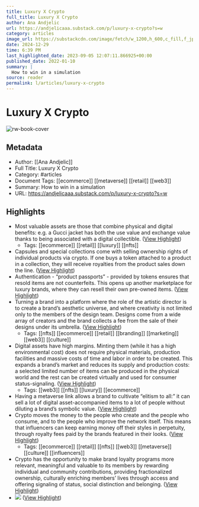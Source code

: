 ```yaml
---
title: Luxury X Crypto
full_title: Luxury X Crypto
author: Ana Andjelic
url: https://andjelicaaa.substack.com/p/luxury-x-crypto?s=w
category: articles
image_url: https://substackcdn.com/image/fetch/w_1200,h_600,c_fill,f_jpg,q_auto:good,fl_progressive:steep,g_auto/https%3A%2F%2Fbucketeer-e05bbc84-baa3-437e-9518-adb32be77984.s3.amazonaws.com%2Fpublic%2Fimages%2Ffe6f906c-b167-43d3-a22c-dc187d834951_766x1028.jpeg
date: 2024-12-29
time: 6:39 PM
last_highlighted_date: 2023-09-05 12:07:11.866925+00:00
published_date: 2022-01-10
summary: |
  How to win in a simulation
source: reader
permalink: l/articles/luxury-x-crypto
---
```

# Luxury X Crypto

![rw-book-cover](https://substackcdn.com/image/fetch/w_1200,h_600,c_fill,f_jpg,q_auto:good,fl_progressive:steep,g_auto/https%3A%2F%2Fbucketeer-e05bbc84-baa3-437e-9518-adb32be77984.s3.amazonaws.com%2Fpublic%2Fimages%2Ffe6f906c-b167-43d3-a22c-dc187d834951_766x1028.jpeg)

## Metadata
- Author: [[Ana Andjelic]]
- Full Title: Luxury X Crypto
- Category: #articles
- Document Tags: [[ecommerce]] [[metaverse]] [[retail]] [[web3]] 
- Summary: How to win in a simulation
- URL: https://andjelicaaa.substack.com/p/luxury-x-crypto?s=w

## Highlights
- Most valuable assets are those that combine physical and digital benefits: e.g. a Gucci jacket has both the use value and exchange value thanks to being associated with a digital collectible. ([View Highlight](https://read.readwise.io/read/01h9jkhc568jsy39wt8pmcydke))
    - Tags: [[ecommerce]] [[retail]] [[luxury]] [[nfts]] 
- Capsules and special collections come with selling ownership rights of individual products via crypto. If one buys a token attached to a product in a collection, they will receive royalties from the product sales down the line. ([View Highlight](https://read.readwise.io/read/01h9jkjdhqqzt0tb04zvb0rv17))
- Authentication - “product passports” - provided by tokens ensures that resold items are not counterfeits. This opens up another marketplace for luxury brands, where they can resell their own pre-owned items. ([View Highlight](https://read.readwise.io/read/01h9jkm7c0ja7yebsa44cd8b2v))
- Turning a brand into a platform where the role of the artistic director is to create a brand’s aesthetic universe, and where creativity is not limited only to the members of the design team. Designs come from a wide array of creators and the brand collects a fee from the sale of their designs under its umbrella. ([View Highlight](https://read.readwise.io/read/01h9jknahxxe3vr0cx860yxfjb))
    - Tags: [[nfts]] [[ecommerce]] [[retail]] [[branding]] [[marketing]] [[web3]] [[culture]] 
- Digital assets have high margins. Minting them (while it has a high environmental cost) does not require physical materials, production facilities and massive costs of time and labor in order to be created. This expands a brand’s market and reduces its supply and production costs: a selected limited number of items can be produced in the physical world and the rest can be created virtually and used for consumer status-signaling. ([View Highlight](https://read.readwise.io/read/01h9jknr2ynkz69jhtfd22z4wx))
    - Tags: [[web3]] [[nfts]] [[luxury]] [[ecommerce]] 
- Having a metaverse link allows a brand to cultivate “elitism to all:” it can sell a lot of digital asset-accompanied items to a lot of people without diluting a brand’s symbolic value. ([View Highlight](https://read.readwise.io/read/01h9jkq0pz62wwp3kpj5eq1mrk))
- Crypto moves the money to the people who create and the people who consume, and to the people who improve the network itself. This means that influencers can keep earning money off their styles in perpetuity, through royalty fees paid by the brands featured in their looks. ([View Highlight](https://read.readwise.io/read/01h9jkrnv2c5tfenyfmjcckf80))
    - Tags: [[ecommerce]] [[retail]] [[nfts]] [[web3]] [[metaverse]] [[culture]] [[influencers]] 
- Crypto has the opportunity to make brand loyalty programs more relevant, meaningful and valuable to its members by rewarding individual and community contributions, providing fractionalized ownership, culturally enriching members’ lives through access and offering signaling of status, social distinction and belonging. ([View Highlight](https://read.readwise.io/read/01h9jks1nqy3pkyrg4gj10p0eb))
- ![](https://substackcdn.com/image/fetch/w_1456,c_limit,f_auto,q_auto:good,fl_progressive:steep/https%3A%2F%2Fbucketeer-e05bbc84-baa3-437e-9518-adb32be77984.s3.amazonaws.com%2Fpublic%2Fimages%2F9359c6b3-f78f-45d6-b272-fdd2153f63e9_842x1194.png) ([View Highlight](https://read.readwise.io/read/01h9jktkxkqpa98mphhqvavheq))


